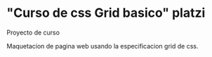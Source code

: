 # "Curso de css Grid basico" platzi
Proyecto de curso 

Maquetacion de pagina web usando la especificacion grid de css.



